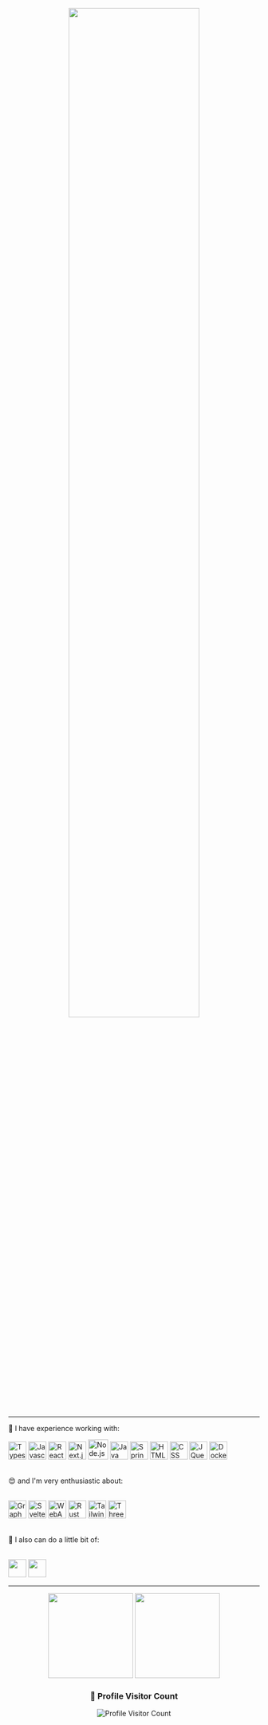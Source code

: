 <!-- in your header -->
<link rel="stylesheet" href="https://cdn.jsdelivr.net/gh/devicons/devicon@latest/devicon.min.css">

<p align="center">
  <img src="https://github.com/msawaguchi/msawaguchi/assets/28602785/1b4dea24-2ce6-4204-8b0b-95f0bde7638e" width="72%">
</p>

---
💼 I have experience working with:
<p>          
  <img src="https://cdn.jsdelivr.net/gh/devicons/devicon/icons/typescript/typescript-original.svg" height="36" alt="Typescript" title="Typescript"/>
  <img src="https://cdn.jsdelivr.net/gh/devicons/devicon/icons/javascript/javascript-original.svg" height="36" alt="Javascript" title="Javascript"/>
  <img src="https://cdn.jsdelivr.net/gh/devicons/devicon/icons/react/react-original.svg" height="36" alt="ReactJS" title="ReactJS"/>
  <img src="https://github.com/up-for-grabs/up-for-grabs.net/assets/139565234/53ea0a94-f08f-422f-8b88-9cee8737c53e" height="36" alt="Next.js" title="Next.js"/>       
  <img src="https://cdn.jsdelivr.net/gh/devicons/devicon/icons/nodejs/nodejs-original.svg" height="40" alt="Node.js" title="Node.js"/>
  <img src="https://cdn.jsdelivr.net/gh/devicons/devicon/icons/java/java-original.svg" height="36" alt="Java" title="Java"/>
  <img src="https://cdn.jsdelivr.net/gh/devicons/devicon/icons/spring/spring-original.svg" height="36" alt="Spring" title="Spring"/>
  <img src="https://cdn.jsdelivr.net/gh/devicons/devicon/icons/html5/html5-original.svg" height="36" alt="HTML" title="HTML"/>
  <img src="https://cdn.jsdelivr.net/gh/devicons/devicon/icons/css3/css3-original.svg" height="36" alt="CSS" title="CSS"/>
  <img src="https://cdn.jsdelivr.net/gh/devicons/devicon/icons/jquery/jquery-original.svg" height="36" alt="JQuery" title="Jquery"/>     
  <img src="https://cdn.jsdelivr.net/gh/devicons/devicon/icons/docker/docker-plain.svg" height="36" alt="Docker" title="Docker"/>    
</p>
<br>
😍 and I'm very enthusiastic about:
<p>
  <br>
  <img width="36" src="https://user-images.githubusercontent.com/25181517/192107856-aa92c8b1-b615-47c3-9141-ed0d29a90239.png" alt="GraphQL" title="GraphQL"/>
  <img width="36" src="https://cdn.jsdelivr.net/gh/devicons/devicon/icons/svelte/svelte-original.svg" alt="Svelte" title="Svelte"/>
  <img width="36" height="36" src="https://user-images.githubusercontent.com/25181517/188324036-d704ac9a-6e61-4722-b978-254b25b61bed.png" alt="WebAssembly" title="WebAssembly"/>
  <img width="36" height="36" src="https://github.com/up-for-grabs/up-for-grabs.net/assets/139565234/bf1c680b-e389-4619-ad37-04016bee7430" alt="Rust" title="Rust" style="background:white"/>
  <img src="https://cdn.jsdelivr.net/gh/devicons/devicon/icons/tailwindcss/tailwindcss-plain.svg" height="36" alt="Tailwind" title="Tailwind"/>
  <img width="36" height="36" src="https://github.com/up-for-grabs/up-for-grabs.net/assets/139565234/79e7b8db-5590-4bd2-b27a-c9d376c9489b" background="white" alt="Three.js" title="Three.js"/>
</p>
<br>
🎨 I also can do a little bit of:
<p>
  <br>
  <img width="36" src="https://cdn.jsdelivr.net/gh/devicons/devicon/icons/figma/figma-original.svg" />
  <img width="36" src="https://cdn.jsdelivr.net/gh/devicons/devicon/icons/gimp/gimp-original.svg" />   
</p>

---

<p align="center">
  <img src="https://github-readme-stats-git-masterrstaa-rickstaa.vercel.app/api/top-langs/?username=msawaguchi&bg_color=30,450825,96023d&layout=compact&langs_count=8&theme=omni" height="170em">
  <img src="https://github-readme-stats.vercel.app/api?username=msawaguchi&theme=omni&bg_color=30,96023d,450825" height="170em">
</p>

<div align="center">
  <h3><b>📍 Profile Visitor Count</b></h3>
</div>

<p align="center">
  <img
    src="https://profile-counter.glitch.me/msawaguchi/count.svg"
    alt="Profile Visitor Count"
  />
</p>
